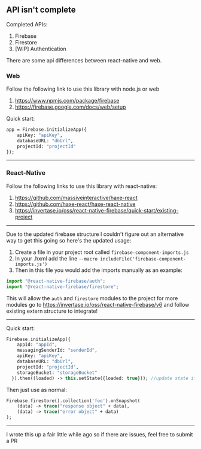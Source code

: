 ## API isn't complete
Completed APIs:
1) Firebase
2) Firestore
3) [WIP] Authentication

There are some api differences between react-native and web.

### Web

Follow the following link to use this library with node.js or web

1) <https://www.npmjs.com/package/firebase>
2) <https://firebase.google.com/docs/web/setup>

Quick start:
```haxe
app = Firebase.initializeApp({
	apiKey: "apiKey",
	databaseURL: "dbUrl",
	projectId: "projectId"
});
```
---

### React-Native
Follow the following links to use this library with react-native:

1) <https://github.com/massiveinteractive/haxe-react>
2) <https://github.com/haxe-react/haxe-react-native>
3) <https://invertase.io/oss/react-native-firebase/quick-start/existing-project>
---
Due to the updated firebase structure I couldn't figure out an alternative way to get this going so here's the updated usage:

1) Create a file in your project root called `firebase-component-imports.js`
2) In your .hxml add the line `--macro includeFile('firebase-component-imports.js')`
3) Then in this file you would add the imports manually as an example:
```javascript
import "@react-native-firebase/auth";
import "@react-native-firebase/firestore";
```
This will allow the `auth` and `firestore` modules to the project for more modules go to <https://invertase.io/oss/react-native-firebase/v6> and follow existing extern structure to integrate!

---

Quick start:
```haxe
Firebase.initializeApp({
    appId: "appId",
    messagingSenderId: "senderId",
    apiKey: "apiKey",
    databaseURL: "dbUrl",
    projectId: "projectId",
    storageBucket: "storageBucket"
  }).then((loaded) -> this.setState({loaded: true})); //update state if you want
```

Then just use as normal:

```haxe
Firebase.firestore().collection('foo').onSnapshot(
    (data) -> trace("response object" + data),
    (data) -> trace("error object" + data)
);
```
---

I wrote this up a fair little while ago so if there are issues, feel free to submit a PR
